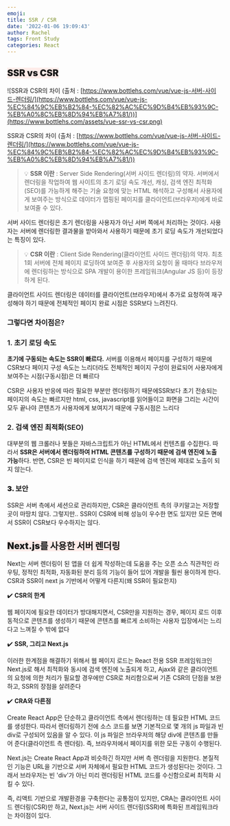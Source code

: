 ```yaml
---
emoji:
title: SSR / CSR
date: '2022-01-06 19:09:43'
author: Rachel
tags: Front Study
categories: React
---
```


## <span style="font-weight: 900; background-color: #FEECE9;">SSR vs CSR</span>

![SSR과 CSR의 차이 (출처 :  [https://www.bottlehs.com/vue/vue-js-서버-사이드-렌더링/](https://www.bottlehs.com/vue/vue-js-%EC%84%9C%EB%B2%84-%EC%82%AC%EC%9D%B4%EB%93%9C-%EB%A0%8C%EB%8D%94%EB%A7%81/))](https://www.bottlehs.com/assets/vue-ssr-vs-csr.png)

SSR과 CSR의 차이 (출처 : [https://www.bottlehs.com/vue/vue-js-서버-사이드-렌더링/](https://www.bottlehs.com/vue/vue-js-%EC%84%9C%EB%B2%84-%EC%82%AC%EC%9D%B4%EB%93%9C-%EB%A0%8C%EB%8D%94%EB%A7%81/))

> 💡 **SSR 이란**
> : Server Side Rendering(서버 사이드 렌더링)의 약자.
> 서버에서 렌더링을 작업하여 웹 사이트의 초기 로딩 속도 개선, 캐싱, 검색 엔진 최적화(SEO)를 가능하게 해주는 기술
> 요청에 맞는 HTML 해석하고 구성해서 사용자에게 보여주는 방식으로 데이터가 맵핑된 페이지를 클라이언트(브라우저)에게 바로 보여줄 수 있다.

서버 사이드 렌더링은 초기 렌더링을 사용자가 아닌 서버 쪽에서 처리하는 것이다. 사용자는 서버에 렌더링한 결과물을 받아와서 사용하기 때문에 초기 로딩 속도가 개선되었다는 특징이 있다.

> 💡 **CSR 이란**
> : Client Side Rendering(클라이언트 사이드 렌더링)의 약자.
> 최초 1회 서버에 전체 페이지 로딩하여 보여준 후 사용자의 요청이 올 때마다 브라우저에 렌더링하는 방식으로 SPA 개발이 용이한 프레임워크(Angular JS 등)이 등장하게 된다.

클라이언트 사이드 렌더링은 데이터를 클라이언트(브라우저)에서 추가로 요청하여 재구성해야 하기 때문에 전체적인 페이지 완료 시점은 SSR보다 느려진다.

### <span style="font-weight: 600;">그렇다면 차이점은?</span>

### <span style="font-weight: 600;">1. 초기 로딩 속도</span>

**초기에 구동되는 속도는 SSR이 빠르다.** 서버를 이용해서 페이지를 구성하기 때문에 CSR보다 페이지 구성 속도는 느리더라도 전체적인 페이지 구성이 완료되어 사용자에게 보여주는 시점(구동시점)은 더 빠르다

CSR은 사용자 반응에 따라 필요한 부분만 렌더링하기 때문에SSR보다 초기 전송되는 페이지의 속도는 빠르지만 html, css, javascript를 읽어들이고 화면을 그리는 시간이 모두 끝나야 콘텐츠가 사용자에게 보여지기 때문에 구동시점은 느리다

### <span style="font-weight: 600;">2. 검색 엔진 최적화(SEO)</span>

대부분의 웹 크롤러나 봇들은 자바스크립트가 아닌 HTML에서 컨텐츠를 수집한다.
따라서 **SSR은 서버에서 렌더링하여 HTML 콘텐츠를 구성하기 때문에 검색 엔진에 노출 가능**하다.
반면, CSR은 빈 페이지로 인식을 하기 때문에 검색 엔진에 제대로 노출이 되지 않는다.

### <span style="font-weight: 900;">3. 보안</span>

SSR은 서버 측에서 세션으로 관리하지만, CSR은 클라이언트 측의 쿠키말고는 저장할 곳이 마땅치 않다.
그렇지만..
SSR이 CSR에 비해 성능이 우수한 면도 있지만 모든 면에서 SSR이 CSR보다 우수하지는 않다.

## <span style="font-weight: 900; background-color: #FEECE9;">Next.js를 사용한 서버 렌더링</span>

Next는 서버 렌더링이 된 앱을 더 쉽게 작성하는데 도움을 주는 오픈 소스
직관적인 라우팅, 정적인 최적화, 자동화된 분리 등의 기능이 들어 있어 개발을 훨씬 용이하게 한다.
CSR과 SSR이 next js 기반에서 어떻게 다른지(왜 SSR이 필요한지)

✔️ **CSR의 한계**

웹 페이지에 필요한 데이터가 방대해지면서, CSR만을 지원하는 경우, 페이지 로드 이후 동적으로 콘텐츠를 생성하기 때문에 콘텐츠를 빠르게 소비하는 사용자 입장에서는 느리다고 느껴질 수 밖에 없다

✔️ **SSR, 그리고 Next.js**

이러한 한계점을 해결하기 위해서 웹 페이지 로드는 React 전용 SSR 프레임워크인 Next.js로 해서 최적화와 동시에 검색 엔진에 노출되게 하고, Ajax와 같은 클라이언트의 요청에 의한 처리가 필요할 경우에만 CSR로 처리함으로써 기존 CSR의 단점을 보완하고, SSR의 장점을 살려준다

✔️ **CRA와 다른점**

Create React App은 단순하고 클라이언트 측에서 렌더링하는 데 필요한 HTML 코드를 생성한다. 따라서 렌더링하기 전에 소스 코드를 보면 기본적으로 몇 개의 js 파일과 빈 div로 구성되어 있음을 알 수 있다. 이 js 파일은 브라우저의 해당 div에 콘텐츠를 만들어 준다(클라이언트 측 렌더링). 즉, 브라우저에서 페이지를 위한 모든 구동이 수행된다.

Next.js는 Create React App과 비슷하긴 하지만 서버 측 렌더링을 지원한다. 본질적인 기능은 URL을 기반으로 서버 자체에서 필요한 HTML 코드가 생성된다는 것이다. 그래서 브라우저는 빈 'div'가 아닌 미리 렌더링된 HTML 코드를 수신함으로써 최적화 시킬 수 있다.

즉, 리액트 기반으로 개발환경을 구축한다는 공통점이 있지만, CRA는 클라이언트 사이드 렌더링(CSR)만 하고, Next.js는 서버 사이드 렌더링(SSR)에 특화된 프레임워크라는 차이점이 있다.

```toc

```
